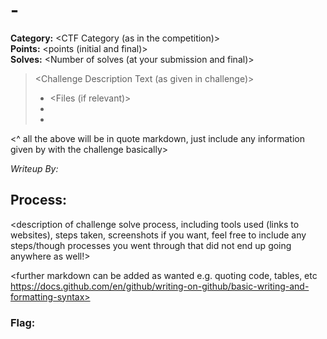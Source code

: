 # <CTF name> - <Challenge Name>

**Category:** <CTF Category (as in the competition)>  
**Points:** <points (initial and final)>  
**Solves:** <Number of solves (at your submission and final)>

> <Challenge Description Text (as given in challenge)>
>
>  - <Files (if relevant)>
>  - <Link (to external downloads, websites, etc)>
>  - <nc address>

<^ all the above will be in quote markdown, just include any information given by with the challenge basically>

*Writeup By:* <your name><your tag>

## Process:

<Description of any files given >

<description of challenge solve process, including tools used (links to websites), steps taken, screenshots if you want, feel free to include any steps/though processes you went through that did not end up going anywhere as well!>

<further markdown can be added as wanted e.g. quoting code, tables, etc https://docs.github.com/en/github/writing-on-github/basic-writing-and-formatting-syntax>

### Flag: <challenge flag>
